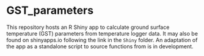 # GST_parameters
This repository hosts an R Shiny app to calculate ground surface temperature (GST) parameters from temperature logger data. It may also be found on shinyapps.io following the link in the `Shiny` folder.
An adaptation of the app as a standalone script to source functions from is in development.
